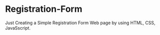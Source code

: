 # Registration-Form
Just Creating a Simple Registration Form Web page by using HTML, CSS, JavaSscript.
